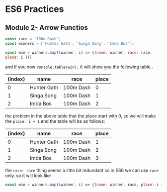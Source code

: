 # ES6 Practices

## Module 2- Arrow Functios

```javascript 
const race = '100m Dash';
const winners = ['Hunter Gath', 'Singa Song', 'Imda Bos'];

const win = winners.map((winner, i) => {(name: winner, race: race,
place: i }))
```
and if you now ```
console.table(win); ```  it will show you the following table.. 

(index)  | name | race | place
------------- | ------------- | ------------- | -------------
0  | Hunter Gath | 100m Dash | 0
1  | Singa Song | 100m Dash | 1 
2 | Imda Bos | 100m Dash | 2 

the problem in the above table that the place start with 0, so we will make the ``` place: i + 1 ``` 
and the table will be as follows: 

(index)  | name | race | place
------------- | ------------- | ------------- | -------------
0  | Hunter Gath | 100m Dash | 1
1  | Singa Song | 100m Dash | 2 
2 | Imda Bos | 100m Dash | 3

the ``` race: race ``` thing seems a little bit redundant so in ES6 we can use ``` race ``` only. 
so it will look like 

```javascript
const win = winners.map((winner, i) => {(name: winner, race, place: i + 1 })) 
```
